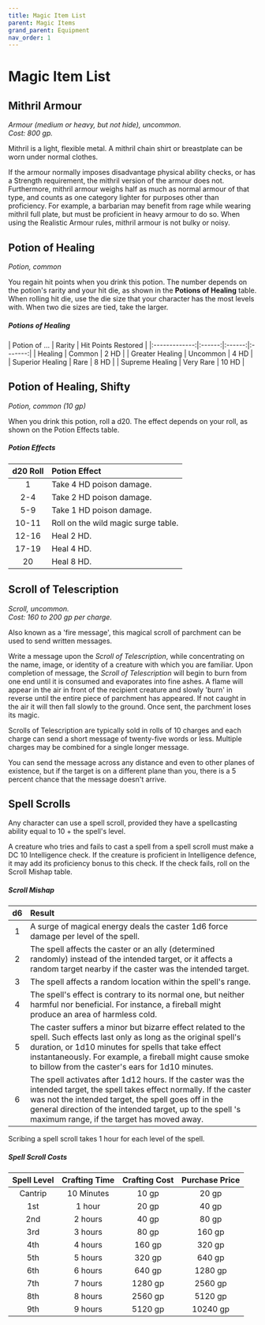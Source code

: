 ```yaml
---
title: Magic Item List
parent: Magic Items
grand_parent: Equipment
nav_order: 1
---
```


# Magic Item List

## Mithril Armour
*Armour (medium or heavy, but not hide), uncommon.<br>Cost: 800 gp.*

Mithril is a light, flexible metal. A mithril chain shirt or breastplate can be worn under normal clothes.

If the armour normally imposes disadvantage physical ability checks, or has a Strength requirement, the mithril version of the armour does not. Furthermore, mithril armour weighs half as much as normal armour of that type, and counts as one category lighter for purposes other than proficiency. For example, a barbarian may benefit from rage while wearing mithril full plate, but must be proficient in heavy armour to do so. When using the Realistic Armour rules, mithril armour is not bulky or noisy.

## Potion of Healing
*Potion, common*

You regain hit points when you drink this potion. The number depends on the potion's rarity and your hit die, as shown in the **Potions of Healing** table. When rolling hit die, use the die size that your character has the most levels with. When two die sizes are tied, take the larger.

##### Potions of Healing

| Potion of ... | Rarity | Hit Points Restored |
|:-------------:|:------:|:------:|:-------:|
| Healing | Common | 2 HD |
| Greater Healing | Uncommon | 4 HD |
| Superior Healing | Rare | 8 HD |
| Supreme Healing | Very Rare | 10 HD |

## Potion of Healing, Shifty
*Potion, common (10 gp)*

When you drink this potion, roll a d20. The effect depends on your roll, as shown on the Potion Effects table.

##### Potion Effects

| d20 Roll | Potion Effect |
|:--------:|:--------------|
| 1 | Take 4 HD poison damage. |
| 2-4 | Take 2 HD poison damage. |
| 5-9 | Take 1 HD poison damage. |
| 10-11 | Roll on the wild magic surge table. |
| 12-16 | Heal 2 HD. |
| 17-19 | Heal 4 HD. |
| 20 | Heal 8 HD. |

## Scroll of Telescription
*Scroll, uncommon.*<br>
*Cost: 160 to 200 gp per charge.*

Also known as a 'fire message', this magical scroll of parchment can be used to send written messages.

Write a message upon the *Scroll of Telescription*, while concentrating on the name, image, or identity of a creature with which you are familiar. Upon completion of message, the *Scroll of Telescription* will begin to burn from one end until it is consumed and evaporates into fine ashes. A flame will appear in the air in front of the recipient creature and slowly 'burn' in reverse until the entire piece of parchment has appeared. If not caught in the air it will then fall slowly to the ground. Once sent, the parchment loses its magic.

Scrolls of Telescription are typically sold in rolls of 10 charges and each charge can send a short message of twenty-five words or less. Multiple charges may be combined for a single longer message.

You can send the message across any distance and even to other planes of existence, but if the target is on a different plane than you, there is a 5 percent chance that the message doesn't arrive.

## Spell Scrolls
Any character can use a spell scroll, provided they have a spellcasting ability equal to 10 + the spell's level.

A creature who tries and fails to cast a spell from a spell scroll must make a DC 10 Intelligence check. If the creature is proficient in Intelligence defence, it may add its proficiency bonus to this check. If the check fails, roll on the Scroll Mishap table.

##### Scroll Mishap

| d6  | Result |
|:---:|:-------|
|  1  | A surge of magical energy deals the caster 1d6 force damage per level of the spell. |
|  2  | The spell affects the caster or an ally (determined randomly) instead of the intended target, or it affects a random target nearby if the caster was the intended target. |
|  3  | The spell affects a random location within the spell's range. |
|  4  | The spell's effect is contrary to its normal one, but neither harmful nor beneficial. For instance, a fireball might produce an area of harmless cold. |
|  5  | The caster suffers a minor but bizarre effect related to the spell. Such effects last only as long as the original spell's duration, or 1d10 minutes for spells that take effect instantaneously. For example, a fireball might cause smoke to billow from the caster's ears for 1d10 minutes. |
|  6  | The spell activates after 1d12 hours. If the caster was the intended target, the spell takes effect normally. If the caster was not the intended target, the spell goes off in the general direction of the intended target, up to the spell 's maximum range, if the target has moved away. |

Scribing a spell scroll takes 1 hour for each level of the spell.

##### Spell Scroll Costs

| Spell Level | Crafting Time | Crafting Cost | Purchase Price |
|:-----------:|:-------------:|:-------------:|:--------------:|
| Cantrip | 10 Minutes | 10 gp | 20 gp |
| 1st | 1 hour | 20 gp | 40 gp |
| 2nd | 2 hours | 40 gp | 80 gp |
| 3rd | 3 hours | 80 gp | 160 gp |
| 4th | 4 hours | 160 gp | 320 gp |
| 5th | 5 hours | 320 gp | 640 gp |
| 6th | 6 hours | 640 gp | 1280 gp |
| 7th | 7 hours | 1280 gp | 2560 gp |
| 8th | 8 hours | 2560 gp | 5120 gp |
| 9th | 9 hours | 5120 gp | 10240 gp |
